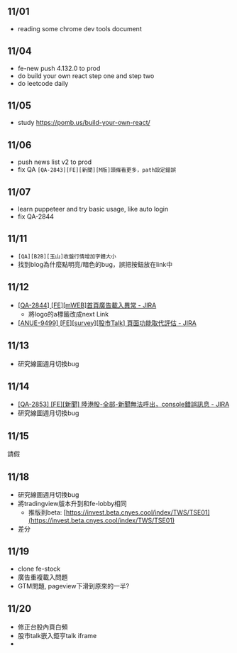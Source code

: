 ## 11/01
* reading some chrome dev tools document

## 11/04
* fe-new push 4.132.0 to prod
* do build your own react step one and step two
* do leetcode daily

## 11/05
* study https://pomb.us/build-your-own-react/

## 11/06
* push news list v2 to prod
* fix QA `[QA-2843][FE][新聞][M版]頭條看更多，path設定錯誤`

## 11/07
* learn puppeteer and try basic usage, like auto login
* fix QA-2844

## 11/11
* `[QA][B2B][玉山]收盤行情增加字體大小`
* 找到blog為什麼點明亮/暗色的bug，誤把按鈕放在link中

## 11/12
* [[QA-2844] [FE][mWEB]首頁廣告載入異常 - JIRA](https://cnyesrd.atlassian.net/browse/QA-2844)
	* 將logo的a標籤改成next Link
* [[ANUE-9499] [FE][survey][股市Talk] 頁面功能取代評估 - JIRA](https://cnyesrd.atlassian.net/browse/ANUE-9499)

## 11/13
- 研究線圖週月切換bug

## 11/14
* [[QA-2853] [FE][新聞] 陸港股-全部-新聞無法呼出，console錯誤訊息 - JIRA](https://cnyesrd.atlassian.net/browse/QA-2853)
* 研究線圖週月切換bug

## 11/15
請假

## 11/18
* 研究線圖週月切換bug
* 將tradingview版本升到和fe-lobby相同
	* 推版到beta: [https://invest.beta.cnyes.cool/index/TWS/TSE01](https://invest.beta.cnyes.cool/index/TWS/TSE01)
* 差分

## 11/19
* clone fe-stock
* 廣告重複載入問題
* GTM問題, pageview下滑到原來的一半?

## 11/20
- 修正台股內頁白頻
- 股市talk嵌入鉅亨talk iframe
-
